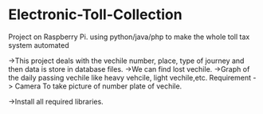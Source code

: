 # Electronic-Toll-Collection
Project on Raspberry Pi. using python/java/php to make the whole toll tax system automated

->This project deals with the vechile number, place, type of journey and then data is store in database files.
->We can find lost vechile.
->Graph of the daily passing vechile like heavy vehcile, light vechile,etc.
Requirement
-> Camera 
To take picture of number plate of vechile.

->Install all required libraries.

